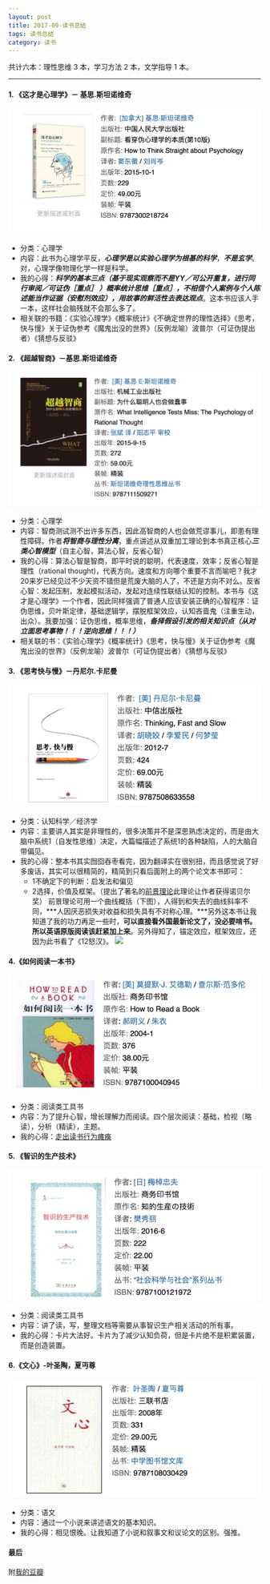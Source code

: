 ```yaml
---
layout: post
title: 2017-09-读书总结
tags: 读书总结
category: 读书
---
```


共计六本：理性思维 3 本，学习方法 2 本，文学指导 1 本。

---
####  1. 《这才是心理学》－ 基思.斯坦诺维奇
![](screenshot6.png)
* 分类：心理学
* 内容：此书为心理学平反，***心理学是以实验心理学为根基的科学***，***不是玄学***。对，心理学像物理化学一样是科学。
* 我的心得：***科学的基本三点（基于现实观察而不是YY／可公开重复，进行同行审阅／可证伪［重点］ ）概率统计思维［重点］，不相信个人案例与个人陈述能当作证据（安慰剂效应），用故事的鲜活性去表达观点***。这本书应该人手一本，这样社会脑残就不会那么多了。
* 相关联的书籍：《实验心理学》《概率统计》《不确定世界的理性选择》《思考，快与慢》关于证伪参考《魔鬼出没的世界》（反例龙喻）波普尔（可证伪提出者）《猜想与反驳》


#### 2. 《超越智商》－基思.斯坦诺维奇
![](screenshot5.png)
* 分类：心理学
* 内容：智商测试测不出许多东西，因此高智商的人也会做荒谬事儿，即患有理性障碍。作者***将智商与理性分离***，重点讲述从双重加工理论到本书真正核心***三类心智模型***（自主心智，算法心智，反省心智）
* 我的心得：算法心智是智商，即平时说的聪明，代表速度，效率；反省心智是理性（rational thought)，代表方向。速度和方向哪个重要不言而喻吧？我才20来岁已经见过不少天资不错但是荒废大脑的人了，不还是方向不对么。反省心智：发起压制，发起模拟活动，发起对连续性联结认知的控制。本书与《这才是心理学》一个作者，因此同样强调了普通人应该安装正确的心智程序：证伪思维，贝叶斯定律，基础逻辑学，摆脱框架效应，认知吝啬鬼（注重生动，出众）。我要加强：证伪思维，概率思维，***备择假设引发的相关知识点（从对立面思考事物！！！逆向思维！！！）***
* 相关联的书：《实验心理学》《概率统计》《思考，快与慢》关于证伪参考《魔鬼出没的世界》（反例龙喻）波普尔（可证伪提出者）《猜想与反驳》


#### 3. 《思考快与慢》－丹尼尔.卡尼曼
![](screenshot4.png)
* 分类：认知科学／经济学
* 内容：主要讲人其实是非理性的，很多决策并不是深思熟虑决定的，而是由大脑中系统1（自发性思维）决定，大篇幅描述了系统1的各种缺陷，人的大脑自带偏见。
* 我的心得：整本书其实囫囵吞枣看完，因为翻译实在很别扭，而且感觉说了好多废话，其实可以很精简的，精简到只看后面附上的两个论文本书即可：
  * 1不确定下的判断：启发法和偏见
  * 2选择，价值及框架。（提出了著名的[前景理论](https://zh.wikipedia.org/wiki/%E5%B1%95%E6%9C%9B%E7%90%86%E8%AE%BA)此理论让作者获得诺贝尔奖）
    前景理论可用一个曲线概括（下图），人得到和失去的曲线斜率不同，***人因厌恶损失对收益和损失具有不对称心理。***另外这本书让我知道了我的功力再足一些时，**可以直接看外国最新论文了，没必要啃书。所以英语原版阅读该赶紧加上来**。另外得知了，锚定效应，框架效应，还因为此书看了《12怒汉》。
![](https://github.com/BleuHu/BleuHu.github.io/blob/master/_posts/media/15067627834851/screenshot.png?raw=true) 
  
#### 4.《如何阅读一本书》
![](screenshot3.png)
* 分类：阅读类工具书
* 内容：为了提升心智，增长理解力而阅读。四个层次阅读：基础，检视（略读），分析（精读），主题。
* 我的心得：[走出读书行为瘫痪](http://www.huyuning.com/%E8%AF%BB%E4%B9%A6/2017/09/18/%E5%AF%B9%E6%88%91%E6%9C%89%E6%95%88%E7%9A%84%E8%AF%BB%E4%B9%A6%E6%B3%95.html)

#### 5. 《智识的生产技术》
![](screenshot2.png)
* 分类：阅读类工具书
* 内容：讲了读，写，整理文档等需要从事智识生产相关活动的所有事。
* 我的心得：卡片大法好。卡片为了减少认知负荷，但是卡片绝不是积累装置，而是创造装置。

#### 6.《文心》-叶圣陶，夏丏尊
![](screenshot1.png)
* 分类：语文
* 内容：通过一个小说来讲述语文的基本知识。
* 我的心得：相见恨晚。让我知道了小说和叙事文和议论文的区别。强推。


#### 最后
附[我的豆瓣](https://www.douban.com/people/148687401/)